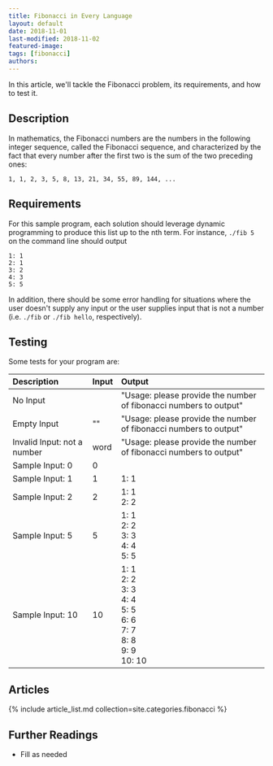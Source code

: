 ```yaml
---
title: Fibonacci in Every Language
layout: default
date: 2018-11-01
last-modified: 2018-11-02
featured-image:
tags: [fibonacci]
authors:
---
```


In this article, we'll tackle the Fibonacci problem, its requirements, and how
to test it.

## Description

In mathematics, the Fibonacci numbers are the numbers in the following integer
sequence, called the Fibonacci sequence, and characterized by the fact that
every number after the first two is the sum of the two preceding ones:

    1, 1, 2, 3, 5, 8, 13, 21, 34, 55, 89, 144, ...

## Requirements

For this sample program, each solution should leverage dynamic programming to produce this
list up to the nth term. For instance, `./fib 5` on the command line should output

```
1: 1
2: 1
3: 2
4: 3
5: 5
```

In addition, there should be some error handling for situations where the user
doesn't supply any input or the user supplies input that is not a number
(i.e. `./fib` or `./fib hello`, respectively).

## Testing

Some tests for your program are:

| Description | Input | Output |
| :---------- | :---- | :----- |
| No Input                    |      | "Usage: please provide the number of fibonacci numbers to output" |
| Empty Input                 | ""   | "Usage: please provide the number of fibonacci numbers to output" |
| Invalid Input: not a number | word | "Usage: please provide the number of fibonacci numbers to output" |
| Sample Input: 0  | 0  | |
| Sample Input: 1  | 1  | 1: 1 |
| Sample Input: 2  | 2  | 1: 1<br />2: 2 |
| Sample Input: 5  | 5  | 1: 1<br />2: 2<br />3: 3<br />4: 4<br />5: 5 |
| Sample Input: 10 | 10 | 1: 1<br />2: 2<br />3: 3<br />4: 4<br />5: 5<br />6: 6<br />7: 7<br />8: 8<br />9: 9<br />10: 10 |

## Articles

{% include article_list.md collection=site.categories.fibonacci %}

## Further Readings

- Fill as needed

[1]: #requirements
